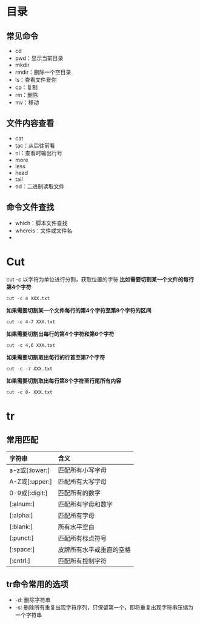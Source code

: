 
# 目录

## 常见命令
- cd
- pwd：显示当前目录
- mkdir
- rmdir：删除一个空目录
- ls：查看文件爱你
- cp：复制
- rm：删除
- mv：移动
## 文件内容查看
- cat
- tac：从后往前看
- nl：查看时输出行号
- more
- less
- head
- tail
- od：二进制读取文件

## 命令文件查找

- which：脚本文件查找
- whereis：文件或文件名
- 


# Cut
cut -c 
以字符为单位进行分割，获取位置的字符
**比如需要切割某一个文件的每行第4个字符**

```
cut -c 4 XXX.txt
```

**如果需要切割某一个文件每行的第4个字符至第8个字符的区间**

```
cut -c 4-7 XXX.txt
```

**如果需要切割出每行的第4个字符和第6个字符**

```
cut -c 4,6 XXX.txt
```

**如果需要切割取出每行的行首至第7个字符**

```
cut -c -7 XXX.txt
```

**如果需要切割取出每行第8个字符至行尾所有内容**

```
cut -c 8- XXX.txt
```

# tr

## 常用匹配
|字符串|含义|
|:--|:--|
|a-z或[:lower:]|匹配所有小写字母|
|A-Z或[:upper:]|匹配所有大写字母|
|0-9或[:digit:]|匹配所有的数字|
|[:alnum:]|匹配所有字母和数字|
|[:alpha:]|匹配所有字母|
|[:blank:]|所有水平空白|
|[:punct:]|匹配所有标点符号|
|[:space:]|皮牌所有水平或垂直的空格|
|[:cntrl:]|匹配所有控制字符|


## tr命令常用的选项

- -d: 删除字符串
- -s: 删除所有重复出现字符序列，只保留第一个，即将重复出现字符串压缩为一个字符串